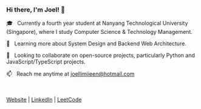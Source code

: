 ### Hi there, I'm Joel! 👋

🎓 &nbsp; Currently a fourth year student at Nanyang Technological University (Singapore), where I study Computer Science & Technology Management.

🌱 &nbsp; Learning more about System Design and Backend Web Architecture.

🤝 &nbsp; Looking to collaborate on open-source projects, particularly Python and JavaScript/TypeScript projects.

📫 &nbsp; Reach me anytime at joellimjieen@hotmail.com

<br/>

[Website](https://joellje.github.io/) | [LinkedIn](https://www.linkedin.com/in/joel-lim-jie-en/) | [LeetCode](https://leetcode.com/joellje/)
